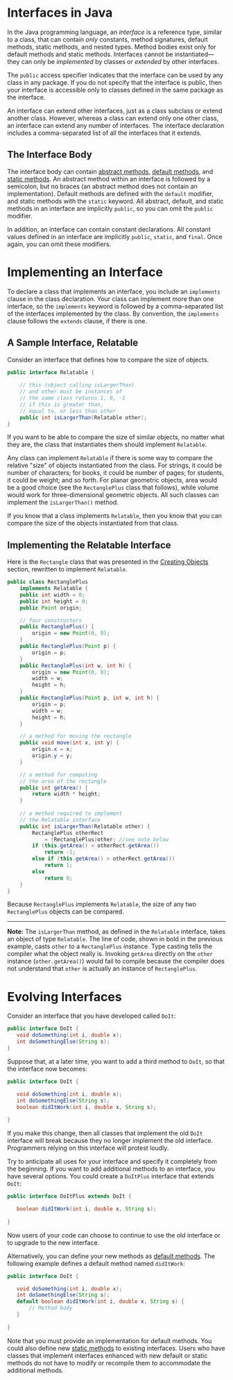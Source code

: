 # Interfaces in Java

In the Java programming language, an *interface* is a reference type, similar to a class, that can contain *only* constants, method signatures, default methods, static methods, and nested types. Method bodies exist only for default methods and static methods. Interfaces cannot be instantiated—they can only be *implemented* by classes or *extended* by other interfaces. 



The `public` access specifier indicates that the interface can be used by any class in any package. If you do not specify that the interface is public, then your interface is accessible only to classes defined in the same package as the interface.

An interface can extend other interfaces, just as a class subclass or extend another class. However, whereas a class can extend only one other class, an interface can extend any number of interfaces. The interface declaration includes a comma-separated list of all the interfaces that it extends.

## The Interface Body

The interface body can contain [abstract methods](https://docs.oracle.com/javase/tutorial/java/IandI/abstract.html), [default methods](https://docs.oracle.com/javase/tutorial/java/IandI/defaultmethods.html), and [static methods](https://docs.oracle.com/javase/tutorial/java/IandI/defaultmethods.html#static). An abstract method within an interface is followed by a semicolon, but no braces (an abstract method does not contain an implementation). Default methods are defined with the `default` modifier, and static methods with the `static` keyword. All abstract, default, and static methods in an interface are implicitly `public`, so you can omit the `public` modifier.

In addition, an interface can contain constant declarations. All constant values defined in an interface are implicitly `public`, `static`, and `final`. Once again, you can omit these modifiers.



# Implementing an Interface

To declare a class that implements an interface, you include an `implements` clause in the class declaration. Your class can implement more than one interface, so the `implements` keyword is followed by a comma-separated list of the interfaces implemented by the class. By convention, the `implements` clause follows the `extends` clause, if there is one.

## A Sample Interface, Relatable

Consider an interface that defines how to compare the size of objects.

```java
public interface Relatable {
        
    // this (object calling isLargerThan)
    // and other must be instances of 
    // the same class returns 1, 0, -1 
    // if this is greater than, 
    // equal to, or less than other
    public int isLargerThan(Relatable other);
}
```

If you want to be able to compare the size of similar objects, no matter what they are, the class that instantiates them should implement `Relatable`.

Any class can implement `Relatable` if there is some way to compare the relative "size" of objects instantiated from the class. For strings, it could be number of characters; for books, it could be number of pages; for students, it could be weight; and so forth. For planar geometric objects, area would be a good choice (see the `RectanglePlus` class that follows), while volume would work for three-dimensional geometric objects. All such classes can implement the `isLargerThan()` method.

If you know that a class implements `Relatable`, then you know that you can compare the size of the objects instantiated from that class.

## Implementing the Relatable Interface

Here is the `Rectangle` class that was presented in the [Creating Objects](https://docs.oracle.com/javase/tutorial/java/javaOO/objectcreation.html) section, rewritten to implement `Relatable`.

```java
public class RectanglePlus 
    implements Relatable {
    public int width = 0;
    public int height = 0;
    public Point origin;

    // four constructors
    public RectanglePlus() {
        origin = new Point(0, 0);
    }
    public RectanglePlus(Point p) {
        origin = p;
    }
    public RectanglePlus(int w, int h) {
        origin = new Point(0, 0);
        width = w;
        height = h;
    }
    public RectanglePlus(Point p, int w, int h) {
        origin = p;
        width = w;
        height = h;
    }

    // a method for moving the rectangle
    public void move(int x, int y) {
        origin.x = x;
        origin.y = y;
    }

    // a method for computing
    // the area of the rectangle
    public int getArea() {
        return width * height;
    }
    
    // a method required to implement
    // the Relatable interface
    public int isLargerThan(Relatable other) {
        RectanglePlus otherRect 
            = (RectanglePlus)other; //see note below
        if (this.getArea() < otherRect.getArea())
            return -1;
        else if (this.getArea() > otherRect.getArea())
            return 1;
        else
            return 0;               
    }
}
```

Because `RectanglePlus` implements `Relatable`, the size of any two `RectanglePlus` objects can be compared.

------

**Note:** The `isLargerThan` method, as defined in the `Relatable` interface, takes an object of type `Relatable`. The line of code, shown in bold in the previous example, casts `other` to a `RectanglePlus` instance. Type casting tells the compiler what the object really is. Invoking `getArea` directly on the `other` instance (`other.getArea()`) would fail to compile because the compiler does not understand that `other` is actually an instance of `RectanglePlus`.



# Evolving Interfaces

Consider an interface that you have developed called `DoIt`:

```java
public interface DoIt {
   void doSomething(int i, double x);
   int doSomethingElse(String s);
}
```

Suppose that, at a later time, you want to add a third method to `DoIt`, so that the interface now becomes:

```java
public interface DoIt {

   void doSomething(int i, double x);
   int doSomethingElse(String s);
   boolean didItWork(int i, double x, String s);
   
}
```

If you make this change, then all classes that implement the old `DoIt` interface will break because they no longer implement the old interface. Programmers relying on this interface will protest loudly.

Try to anticipate all uses for your interface and specify it completely from the beginning. If you want to add additional methods to an interface, you have several options. You could create a `DoItPlus` interface that extends `DoIt`:

```java
public interface DoItPlus extends DoIt {

   boolean didItWork(int i, double x, String s);
   
}
```

Now users of your code can choose to continue to use the old interface or to upgrade to the new interface.

Alternatively, you can define your new methods as [default methods](https://docs.oracle.com/javase/tutorial/java/IandI/defaultmethods.html). The following example defines a default method named `didItWork`:

```java
public interface DoIt {

   void doSomething(int i, double x);
   int doSomethingElse(String s);
   default boolean didItWork(int i, double x, String s) {
       // Method body 
   }
   
}
```

Note that you must provide an implementation for default methods. You could also define new [static methods](https://docs.oracle.com/javase/tutorial/java/IandI/defaultmethods.html#static) to existing interfaces. Users who have classes that implement interfaces enhanced with new default or static methods do not have to modify or recompile them to accommodate the additional methods.